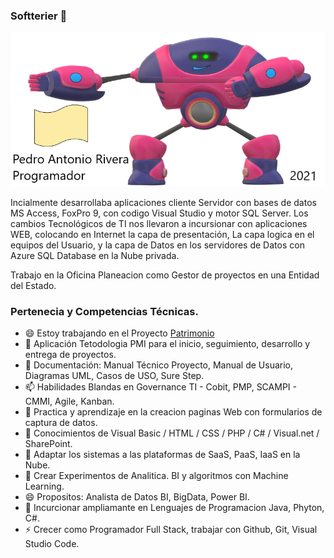 ### Softterier 👋

<img src="Banner_Git.png" alt="Girl in a jacket">

Incialmente desarrollaba aplicaciones cliente Servidor con bases de datos MS Access, FoxPro 9, con codigo Visual Studio y motor SQL Server.
Los cambios Tecnológicos de TI nos llevaron a incursionar con aplicaciones WEB, colocando en Internet la capa de presentación,
La capa logica en el equipos del Usuario, y la capa de Datos en los servidores de Datos con Azure SQL Database en la Nube privada. 

Trabajo en la Oficina Planeacion como Gestor de proyectos en una Entidad del Estado.

### Pertenecia y Competencias Técnicas.

- 😄 Estoy trabajando en el Proyecto <a href="https://softterier.github.io/Protopito-PGN/">Patrimonio</a>  
- 🔭 Aplicación Tetodologia PMI para el inicio, seguimiento, desarrollo y entrega de proyectos.
- 📝 Documentación: Manual Técnico Proyecto, Manual de Usuario, Diagramas UML, Casos de USO, Sure Step. 
- 📫 Habilidades Blandas en Governance TI - Cobit, PMP, SCAMPI - CMMI, Agile, Kanban.
- 🌱 Practica y aprendizaje en la creacion paginas Web con formularios de captura de datos.
- 💼 Conocimientos de Visual Basic / HTML / CSS / PHP / C# / Visual.net / SharePoint.
- 🤔 Adaptar los sistemas a las plataformas de SaaS, PaaS, IaaS en la Nube.
- 💬 Crear Experimentos de Analitica. BI y algoritmos con Machine Learning.
- 😄 Propositos: Analista de Datos BI, BigData, Power BI.
- 👯 Incurcionar ampliamante en Lenguajes de Programacion Java, Phyton, C#.
- ⚡ Crecer como Programador Full Stack, trabajar con Github, Git, Visual Studio Code.

